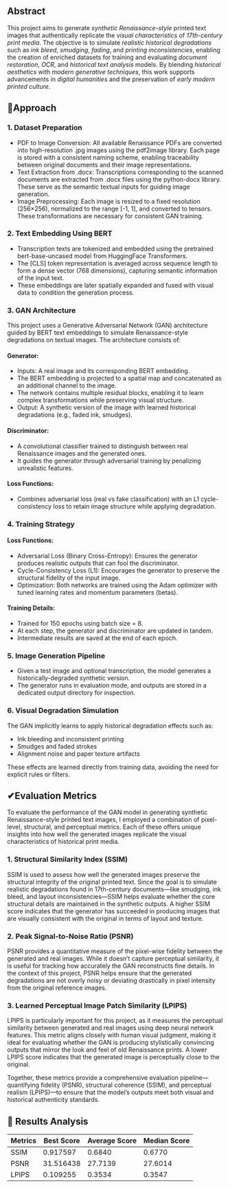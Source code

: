 ## Abstract

This project aims to generate *synthetic Renaissance-style* printed text images that authentically replicate the *visual characteristics* of *17th-century print media*. The objective is to simulate *realistic historical degradations* such as *ink bleed*, *smudging*, *fading*, and *printing inconsistencies*, enabling the creation of enriched datasets for training and evaluating *document restoration*, *OCR*, and *historical text analysis* models. By blending *historical aesthetics* with *modern generative techniques*, this work supports advancements in *digital humanities* and the preservation of *early modern printed culture*.

## 🔎Approach

### 1. Dataset Preparation
* PDF to Image Conversion: All available Renaissance PDFs are converted into high-resolution .jpg images using the pdf2image library. Each page is stored with a consistent naming scheme, enabling traceability between original documents and their image representations.
* Text Extraction from .docx: Transcriptions corresponding to the scanned documents are extracted from .docx files using the python-docx library. These serve as the semantic textual inputs for guiding image generation.
* Image Preprocessing: Each image is resized to a fixed resolution (256×256), normalized to the range [-1, 1], and converted to tensors. These transformations are necessary for consistent GAN training.


### 2. Text Embedding Using BERT
* Transcription texts are tokenized and embedded using the pretrained bert-base-uncased model from HuggingFace Transformers.
* The [CLS] token representation is averaged across sequence length to form a dense vector (768 dimensions), capturing semantic information of the input text.
* These embeddings are later spatially expanded and fused with visual data to condition the generation process.


### 3. GAN Architecture
This project uses a Generative Adversarial Network (GAN) architecture guided by BERT text embeddings to simulate Renaissance-style degradations on textual images. The architecture consists of:
#### Generator:
* Inputs: A real image and its corresponding BERT embedding.
* The BERT embedding is projected to a spatial map and concatenated as an additional channel to the image.
* The network contains multiple residual blocks, enabling it to learn complex transformations while preserving visual structure.
* Output: A synthetic version of the image with learned historical degradations (e.g., faded ink, smudges).
#### Discriminator:
* A convolutional classifier trained to distinguish between real Renaissance images and the generated ones.
* It guides the generator through adversarial training by penalizing unrealistic features.
#### Loss Functions: 
* Combines adversarial loss (real vs fake classification) with an L1 cycle-consistency loss to retain image structure while applying degradation.


### 4. Training Strategy
#### Loss Functions:
* Adversarial Loss (Binary Cross-Entropy): Ensures the generator produces realistic outputs that can fool the discriminator.
* Cycle-Consistency Loss (L1): Encourages the generator to preserve the structural fidelity of the input image.
* Optimization: Both networks are trained using the Adam optimizer with tuned learning rates and momentum parameters (betas).
#### Training Details:
* Trained for 150 epochs using batch size = 8.
* At each step, the generator and discriminator are updated in tandem.
* Intermediate results are saved at the end of each epoch.


### 5. Image Generation Pipeline
* Given a test image and optional transcription, the model generates a historically-degraded synthetic version.
* The generator runs in evaluation mode, and outputs are stored in a dedicated output directory for inspection.

### 6. Visual Degradation Simulation
The GAN implicitly learns to apply historical degradation effects such as:
* Ink bleeding and inconsistent printing
* Smudges and faded strokes
* Alignment noise and paper texture artifacts

These effects are learned directly from training data, avoiding the need for explicit rules or filters.


## ✔Evaluation Metrics 
To evaluate the performance of the GAN model in generating synthetic Renaissance-style printed text images, I employed a combination of pixel-level, structural, and perceptual metrics. Each of these offers unique insights into how well the generated images replicate the visual characteristics of historical print media.
### 1. Structural Similarity Index (SSIM)
SSIM is used to assess how well the generated images preserve the structural integrity of the original printed text. Since the goal is to simulate realistic degradations found in 17th-century documents—like smudging, ink bleed, and layout inconsistencies—SSIM helps evaluate whether the core structural details are maintained in the synthetic outputs. A higher SSIM score indicates that the generator has succeeded in producing images that are visually consistent with the original in terms of layout and texture.
### 2. Peak Signal-to-Noise Ratio (PSNR)
PSNR provides a quantitative measure of the pixel-wise fidelity between the generated and real images. While it doesn’t capture perceptual similarity, it is useful for tracking how accurately the GAN reconstructs fine details. In the context of this project, PSNR helps ensure that the generated degradations are not overly noisy or deviating drastically in pixel intensity from the original reference images.
### 3. Learned Perceptual Image Patch Similarity (LPIPS)
LPIPS is particularly important for this project, as it measures the perceptual similarity between generated and real images using deep neural network features. This metric aligns closely with human visual judgment, making it ideal for evaluating whether the GAN is producing stylistically convincing outputs that mirror the look and feel of old Renaissance prints. A lower LPIPS score indicates that the generated image is perceptually close to the original.


Together, these metrics provide a comprehensive evaluation pipeline—quantifying fidelity (PSNR), structural coherence (SSIM), and perceptual realism (LPIPS)—to ensure that the model’s outputs meet both visual and historical authenticity standards.


## 👀 Results Analysis



| Metrics  | Best Score   | Average Score |  Median Score| 
|---------|----------|---------|---------  
|SSIM       |        0.917597     |       0.6840|       0.6770|
|PSNR      |      31.516438       |     27.7139|       27.6014|
|LPIPS            |      0.109255        |    0.3534|       0.3547|

